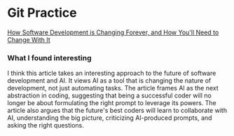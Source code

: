 # Git Practice
[How Software Development is Changing Forever, and How You'll Need to Change With It](https://dev.to/jdbar/how-software-development-is-changing-forever-and-how-youll-need-to-change-with-it-1jih)

### What I found interesting 

I think this article takes an interesting approach to the future of software development and AI. It views AI as a tool that is changing the nature of development, not just automating tasks. The article frames AI as the next abstraction in coding, suggesting that being a successful coder will no longer be about formulating the right prompt to leverage its powers. The article also argues that the future's best coders will learn to collaborate with AI, understanding the big picture, criticizing AI-produced prompts, and asking the right questions.